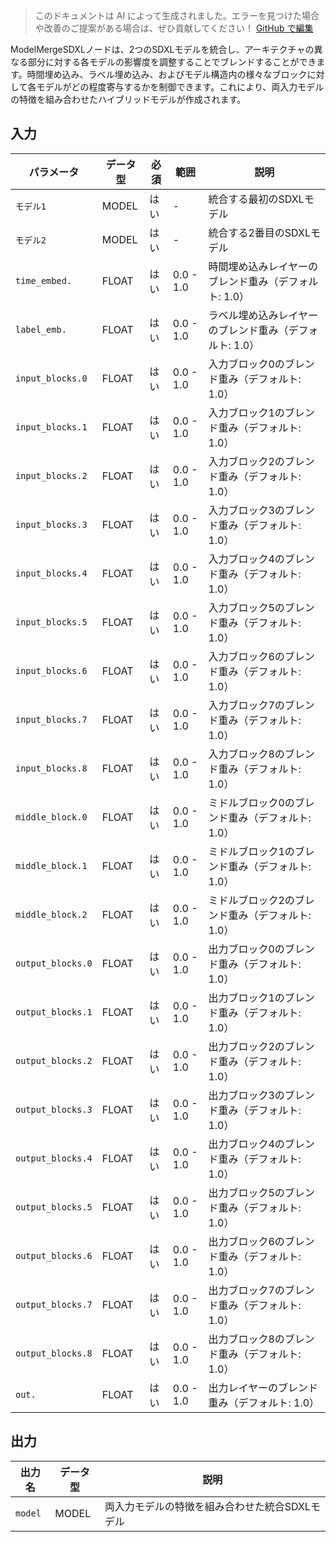 > このドキュメントは AI によって生成されました。エラーを見つけた場合や改善のご提案がある場合は、ぜひ貢献してください！ [GitHub で編集](https://github.com/Comfy-Org/embedded-docs/blob/main/comfyui_embedded_docs/docs/ModelMergeSDXL/ja.md)

ModelMergeSDXLノードは、2つのSDXLモデルを統合し、アーキテクチャの異なる部分に対する各モデルの影響度を調整することでブレンドすることができます。時間埋め込み、ラベル埋め込み、およびモデル構造内の様々なブロックに対して各モデルがどの程度寄与するかを制御できます。これにより、両入力モデルの特徴を組み合わせたハイブリッドモデルが作成されます。

## 入力

| パラメータ | データ型 | 必須 | 範囲 | 説明 |
|-----------|-----------|----------|-------|-------------|
| `モデル1` | MODEL | はい | - | 統合する最初のSDXLモデル |
| `モデル2` | MODEL | はい | - | 統合する2番目のSDXLモデル |
| `time_embed.` | FLOAT | はい | 0.0 - 1.0 | 時間埋め込みレイヤーのブレンド重み（デフォルト: 1.0） |
| `label_emb.` | FLOAT | はい | 0.0 - 1.0 | ラベル埋め込みレイヤーのブレンド重み（デフォルト: 1.0） |
| `input_blocks.0` | FLOAT | はい | 0.0 - 1.0 | 入力ブロック0のブレンド重み（デフォルト: 1.0） |
| `input_blocks.1` | FLOAT | はい | 0.0 - 1.0 | 入力ブロック1のブレンド重み（デフォルト: 1.0） |
| `input_blocks.2` | FLOAT | はい | 0.0 - 1.0 | 入力ブロック2のブレンド重み（デフォルト: 1.0） |
| `input_blocks.3` | FLOAT | はい | 0.0 - 1.0 | 入力ブロック3のブレンド重み（デフォルト: 1.0） |
| `input_blocks.4` | FLOAT | はい | 0.0 - 1.0 | 入力ブロック4のブレンド重み（デフォルト: 1.0） |
| `input_blocks.5` | FLOAT | はい | 0.0 - 1.0 | 入力ブロック5のブレンド重み（デフォルト: 1.0） |
| `input_blocks.6` | FLOAT | はい | 0.0 - 1.0 | 入力ブロック6のブレンド重み（デフォルト: 1.0） |
| `input_blocks.7` | FLOAT | はい | 0.0 - 1.0 | 入力ブロック7のブレンド重み（デフォルト: 1.0） |
| `input_blocks.8` | FLOAT | はい | 0.0 - 1.0 | 入力ブロック8のブレンド重み（デフォルト: 1.0） |
| `middle_block.0` | FLOAT | はい | 0.0 - 1.0 | ミドルブロック0のブレンド重み（デフォルト: 1.0） |
| `middle_block.1` | FLOAT | はい | 0.0 - 1.0 | ミドルブロック1のブレンド重み（デフォルト: 1.0） |
| `middle_block.2` | FLOAT | はい | 0.0 - 1.0 | ミドルブロック2のブレンド重み（デフォルト: 1.0） |
| `output_blocks.0` | FLOAT | はい | 0.0 - 1.0 | 出力ブロック0のブレンド重み（デフォルト: 1.0） |
| `output_blocks.1` | FLOAT | はい | 0.0 - 1.0 | 出力ブロック1のブレンド重み（デフォルト: 1.0） |
| `output_blocks.2` | FLOAT | はい | 0.0 - 1.0 | 出力ブロック2のブレンド重み（デフォルト: 1.0） |
| `output_blocks.3` | FLOAT | はい | 0.0 - 1.0 | 出力ブロック3のブレンド重み（デフォルト: 1.0） |
| `output_blocks.4` | FLOAT | はい | 0.0 - 1.0 | 出力ブロック4のブレンド重み（デフォルト: 1.0） |
| `output_blocks.5` | FLOAT | はい | 0.0 - 1.0 | 出力ブロック5のブレンド重み（デフォルト: 1.0） |
| `output_blocks.6` | FLOAT | はい | 0.0 - 1.0 | 出力ブロック6のブレンド重み（デフォルト: 1.0） |
| `output_blocks.7` | FLOAT | はい | 0.0 - 1.0 | 出力ブロック7のブレンド重み（デフォルト: 1.0） |
| `output_blocks.8` | FLOAT | はい | 0.0 - 1.0 | 出力ブロック8のブレンド重み（デフォルト: 1.0） |
| `out.` | FLOAT | はい | 0.0 - 1.0 | 出力レイヤーのブレンド重み（デフォルト: 1.0） |

## 出力

| 出力名 | データ型 | 説明 |
|-------------|-----------|-------------|
| `model` | MODEL | 両入力モデルの特徴を組み合わせた統合SDXLモデル |
